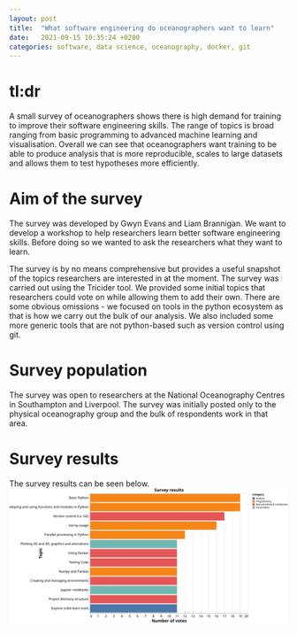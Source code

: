 ```yaml
---
layout: post
title:  "What software engineering do oceanographers want to learn"
date:   2021-09-15 10:35:24 +0200
categories: software, data science, oceanography, docker, git
---
```

# tl:dr
A small survey of oceanographers shows there is high demand for training to improve their software engineering skills. The range of topics is broad ranging from basic programming to advanced machine learning and visualisation. Overall we can see that oceanographers want training to be able to produce analysis that is more reproducible, scales to large datasets and allows them to test hypotheses more efficiently.

# Aim of the survey
The survey was developed by Gwyn Evans and Liam Brannigan. We want to develop a workshop to help researchers learn better software engineering skills. Before doing so we wanted to ask the researchers what they want to learn.

The survey is by no means comprehensive but provides a useful snapshot of the topics researchers are interested in at the moment. The survey was carried out using the Tricider tool. We provided some initial topics that researchers could vote on while allowing them to add their own. There are some obvious omissions - we focused on tools in the python ecosystem as that is how we carry out the bulk of our analysis. We also included some more generic tools that are not python-based such as version control using git.

# Survey population

The survey was open to researchers at the National Oceanography Centres in Southampton and Liverpool. The survey was initially posted only to the physical oceanography group and the bulk of respondents work in that area.

# Survey results

The survey results can be seen below.
[![Survey results](img/noc_survey_results.svg)](img/noc_survey_results.svg)